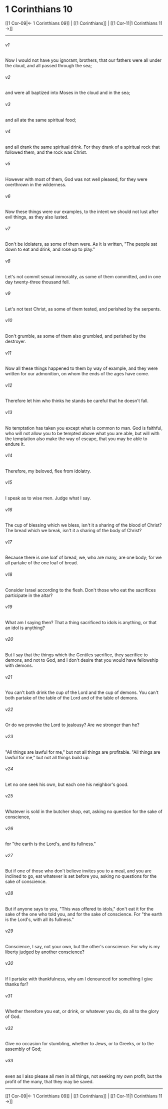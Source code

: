 # 1 Corinthians 10

[[1 Cor-09|← 1 Corinthians 09]] | [[1 Corinthians]] | [[1 Cor-11|1 Corinthians 11 →]]
***



###### v1 
Now I would not have you ignorant, brothers, that our fathers were all under the cloud, and all passed through the sea; 

###### v2 
and were all baptized into Moses in the cloud and in the sea; 

###### v3 
and all ate the same spiritual food; 

###### v4 
and all drank the same spiritual drink. For they drank of a spiritual rock that followed them, and the rock was Christ. 

###### v5 
However with most of them, God was not well pleased, for they were overthrown in the wilderness. 

###### v6 
Now these things were our examples, to the intent we should not lust after evil things, as they also lusted. 

###### v7 
Don't be idolaters, as some of them were. As it is written, "The people sat down to eat and drink, and rose up to play." 

###### v8 
Let's not commit sexual immorality, as some of them committed, and in one day twenty-three thousand fell. 

###### v9 
Let's not test Christ, as some of them tested, and perished by the serpents. 

###### v10 
Don't grumble, as some of them also grumbled, and perished by the destroyer. 

###### v11 
Now all these things happened to them by way of example, and they were written for our admonition, on whom the ends of the ages have come. 

###### v12 
Therefore let him who thinks he stands be careful that he doesn't fall. 

###### v13 
No temptation has taken you except what is common to man. God is faithful, who will not allow you to be tempted above what you are able, but will with the temptation also make the way of escape, that you may be able to endure it. 

###### v14 
Therefore, my beloved, flee from idolatry. 

###### v15 
I speak as to wise men. Judge what I say. 

###### v16 
The cup of blessing which we bless, isn't it a sharing of the blood of Christ? The bread which we break, isn't it a sharing of the body of Christ? 

###### v17 
Because there is one loaf of bread, we, who are many, are one body; for we all partake of the one loaf of bread. 

###### v18 
Consider Israel according to the flesh. Don't those who eat the sacrifices participate in the altar? 

###### v19 
What am I saying then? That a thing sacrificed to idols is anything, or that an idol is anything? 

###### v20 
But I say that the things which the Gentiles sacrifice, they sacrifice to demons, and not to God, and I don't desire that you would have fellowship with demons. 

###### v21 
You can't both drink the cup of the Lord and the cup of demons. You can't both partake of the table of the Lord and of the table of demons. 

###### v22 
Or do we provoke the Lord to jealousy? Are we stronger than he? 

###### v23 
"All things are lawful for me," but not all things are profitable. "All things are lawful for me," but not all things build up. 

###### v24 
Let no one seek his own, but each one his neighbor's good. 

###### v25 
Whatever is sold in the butcher shop, eat, asking no question for the sake of conscience, 

###### v26 
for "the earth is the Lord's, and its fullness." 

###### v27 
But if one of those who don't believe invites you to a meal, and you are inclined to go, eat whatever is set before you, asking no questions for the sake of conscience. 

###### v28 
But if anyone says to you, "This was offered to idols," don't eat it for the sake of the one who told you, and for the sake of conscience. For "the earth is the Lord's, with all its fullness." 

###### v29 
Conscience, I say, not your own, but the other's conscience. For why is my liberty judged by another conscience? 

###### v30 
If I partake with thankfulness, why am I denounced for something I give thanks for? 

###### v31 
Whether therefore you eat, or drink, or whatever you do, do all to the glory of God. 

###### v32 
Give no occasion for stumbling, whether to Jews, or to Greeks, or to the assembly of God; 

###### v33 
even as I also please all men in all things, not seeking my own profit, but the profit of the many, that they may be saved.

***
[[1 Cor-09|← 1 Corinthians 09]] | [[1 Corinthians]] | [[1 Cor-11|1 Corinthians 11 →]]
